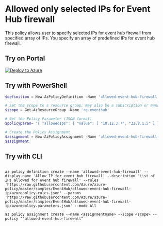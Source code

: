 # Allowed only selected IPs for Event Hub firewall

This policy allows user to specify selected IPs for event hub firewall from specified array of IPs. You specify an array of predefined IPs for event hub firewall. 

## Try on Portal

[![Deploy to Azure](http://azuredeploy.net/deploybutton.png)](https://portal.azure.com/#blade/Microsoft_Azure_Policy/CreatePolicyDefinitionBlade/uri/https%3A%2F%2Fraw.githubusercontent.com%2FAzure%2Fazure-policy%2Fmaster%2Fsamples%2FEventHub%2Fallowed-event-hub-firewall-ip%2Fazurepolicy.json)

## Try with PowerShell

````powershell
$definition = New-AzPolicyDefinition -Name 'allowed-event-hub-firewall' -DisplayName 'Allow IP for event hub firewall' -description 'List of IPs allowed for event hub firewall' -Policy 'https://raw.githubusercontent.com/Azure/azure-policy/master/samples/EventHub/allowed-event-hub-firewall-ip/azurepolicy.rules.json' -Parameter 'https://raw.githubusercontent.com/Azure/azure-policy/master/samples/EventHub/allowed-event-hub-firewall-ip/azurepolicy.parameters.json' -Mode All

# Set the scope to a resource group; may also be a subscription or management group
$scope = Get-AzResourceGroup -Name 'rg-eventhub'

# Set the Policy Parameter (JSON format)
$policyparam= '{ "allowedIps": { "value": [ "10.12.3.7", "22.8.1.5" ] } }'

# Create the Policy Assignment
$assignment = New-AzPolicyAssignment -Name 'allowed-event-hub-firewall-assignment' -DisplayName 'Allow IPs for event hub firewall Assignment' -Scope $scope.ResourceId -PolicyDefinition $definition -PolicyParameter $policyparam
$assignment 
````

## Try with CLI

````cli

az policy definition create --name 'allowed-event-hub-firewall' --display-name 'Allow IP for event hub firewall' --description 'List of IPs allowed for event hub firewall' --rules 'https://raw.githubusercontent.com/Azure/azure-policy/master/samples/EventHub/allowed-event-hub-firewall-ip/azurepolicy.rules.json' --params 'https://raw.githubusercontent.com/Azure/azure-policy/master/samples/EventHub/allowed-event-hub-firewall-ip/azurepolicy.parameters.json' --mode All

az policy assignment create --name <assignmentname> --scope <scope> --policy "'allowed-event-hub-firewall" 

````

